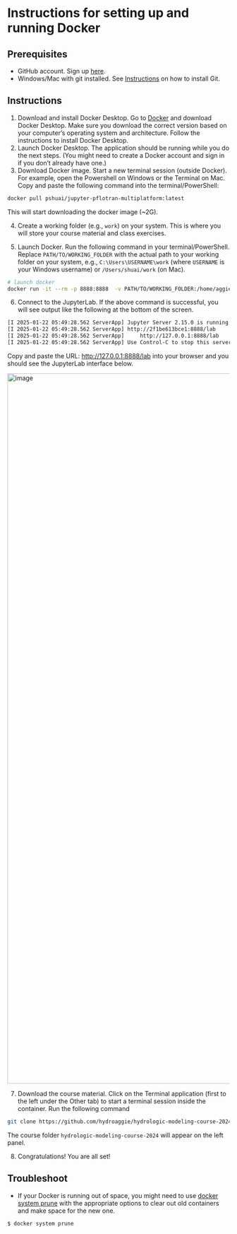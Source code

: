# Instructions for setting up and running Docker

## Prerequisites
- GitHub account. Sign up [here](https://docs.github.com/en/get-started/start-your-journey/creating-an-account-on-github).
- Windows/Mac with git installed. See [Instructions](https://git-scm.com/book/en/v2/Getting-Started-Installing-Git) on how to install Git.

## Instructions

1. Download and install Docker Desktop. Go to [Docker](https://www.docker.com/products/docker-desktop/) and download Docker Desktop. Make sure you download the correct version based on your computer’s operating system and architecture. Follow the instructions to install Docker Desktop.
2. Launch Docker Desktop. The application should be running while you do the next steps. (You might need to create a Docker account and sign in if you don’t already have one.)
3. Download Docker image. Start a new terminal session (outside Docker). For example, open the Powershell on Windows or the Terminal on Mac. Copy and paste the following command into the terminal/PowerShell:

```bash
docker pull pshuai/jupyter-pflotran-multiplatform:latest
```

This will start downloading the docker image (~2G).

4. Create a working folder (e.g., `work`) on your system. This is where you will store your course material and class exercises.

5. Launch Docker. Run the following command in your terminal/PowerShell. Replace `PATH/TO/WORKING_FOLDER` with the actual path to your working folder on your system, e.g., `C:\Users\USERNAME\work` (where `USERNAME` is your Windows username) or `/Users/shuai/work` (on Mac).

```bash
# launch docker
docker run -it --rm -p 8888:8888  -v PATH/TO/WORKING_FOLDER:/home/aggie/work pshuai/jupyter-pflotran-multiplatform:latest jupyter lab --ip=0.0.0.0 --allow-root --NotebookApp.token=''
```

6. Connect to the JupyterLab. If the above command is successful, you will see output like the following at the bottom of the screen.

```bash
[I 2025-01-22 05:49:28.562 ServerApp] Jupyter Server 2.15.0 is running at:
[I 2025-01-22 05:49:28.562 ServerApp] http://2f1be613bce1:8888/lab
[I 2025-01-22 05:49:28.562 ServerApp]     http://127.0.0.1:8888/lab
[I 2025-01-22 05:49:28.562 ServerApp] Use Control-C to stop this server and shut down all kernels (twice to skip confirmation).
```

Copy and paste the URL: http://127.0.0.1:8888/lab into your browser and you should see the JupyterLab interface below.

<img width="1608" alt="image" src="https://github.com/user-attachments/assets/e386e5e0-59eb-48d4-b094-156f3b872db3" />

7. Download the course material. Click on the Terminal application (first to the left under the Other tab) to start a terminal session inside the container. Run the following command

```bash
git clone https://github.com/hydroaggie/hydrologic-modeling-course-2024.git 
```
The course folder `hydrologic-modeling-course-2024` will appear on the left panel.

8. Congratulations! You are all set!

## Troubleshoot

- If your Docker is running out of space, you might need to use [docker system prune](https://docs.docker.com/reference/cli/docker/system/prune/) with the appropriate options to clear out old containers and make space for the new one.

```bash
$ docker system prune
```

